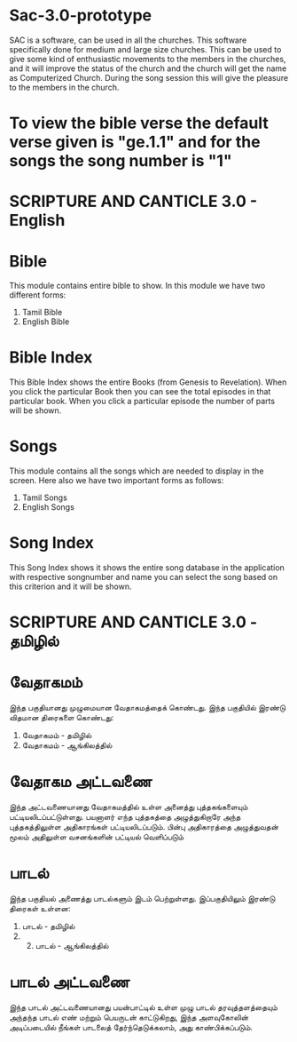 # Sac-3.0-prototype
SAC is a software, can be used in all the churches. This software specifically done for medium and large size churches. This can be used to give some kind of enthusiastic movements to the members in the churches, and it will improve the status of the church and the church will get the name as Computerized Church. During the song session this will give the pleasure to the members in the church.

# To view the bible verse the default verse given is "ge.1.1" and for the songs the song number is "1"

# SCRIPTURE AND CANTICLE 3.0 - English

# Bible
This module contains entire bible to show. In this module we have two different forms:
1. Tamil Bible
2. English Bible

# Bible Index
This Bible Index shows the entire Books (from Genesis to Revelation). When you click the particular Book then you can see the total episodes in that particular book. When you click a particular episode the number of parts will be shown.

# Songs
This module contains all the songs which are needed to display in the screen. Here also we have two important forms as follows:
1. Tamil Songs 
2. English Songs

# Song Index
This Song Index shows it shows the entire song database in the application with respective songnumber and name you can select the song based on this criterion and it will be shown.

# SCRIPTURE AND CANTICLE 3.0 - தமிழில்

# வேதாகமம்
இந்த பகுதியானது முழுமையான வேதாகமத்தைக் கொண்டது. இந்த பகுதியில் இரண்டு விதமான திரைகளை கொண்டது:
1. வேதாகமம் - தமிழில்
2. வேதாகமம் - ஆங்கிலத்தில்

# வேதாகம அட்டவணை
இந்த அட்டவணையானது வேதாகமத்தில் உள்ள அனைத்து புத்தகங்களையும் பட்டியலிடப்பட்டுள்ளது. பயனாளர் எந்த புத்தகத்தை அழுத்துகிறாரே அந்த புத்தகத்திலுள்ள அதிகாரங்கள் பட்டியலிடப்படும். பின்பு அதிகாரத்தை அழுத்துவதன் மூலம் அதிலுள்ள வசனங்களின் பட்டியல் வெளிப்படும்

# பாடல்
இந்த பகுதியல் அணைத்து பாடல்களும் இடம் பெற்றுள்ளது. இப்பகுதியிலும் இரண்டு திரைகள் உள்ளன:
1. பாடல் - தமிழில் 
2. 2. பாடல் - ஆங்கிலத்தில்

# பாடல் அட்டவணை
இந்த பாடல் அட்டவணையானது பயன்பாட்டில் உள்ள முழு பாடல் தரவுத்தளத்தையும் அந்தந்த பாடல் எண் மற்றும் பெயருடன் காட்டுகிறது, இந்த அளவுகோலின் அடிப்படையில் நீங்கள் பாடலைத் தேர்ந்தெடுக்கலாம், அது காண்பிக்கப்படும்.

